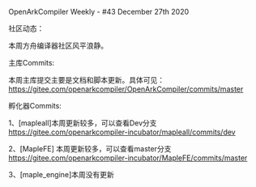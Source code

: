 OpenArkCompiler Weekly - #43 December 27th 2020

社区动态：

本周方舟编译器社区风平浪静。


主库Commits:

本周主库提交主要是文档和脚本更新。具体可见：https://gitee.com/openarkcompiler/OpenArkCompiler/commits/master

孵化器Commits:

1、[mapleall]本周更新较多，可以查看Dev分支
https://gitee.com/openarkcompiler-incubator/mapleall/commits/dev

2、[MapleFE] 本周更新较多，可以查看master分支
https://gitee.com/openarkcompiler-incubator/MapleFE/commits/master

3、[maple_engine]本周没有更新
